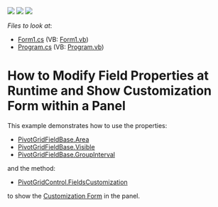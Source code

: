 <!-- default badges list -->
![](https://img.shields.io/endpoint?url=https://codecentral.devexpress.com/api/v1/VersionRange/128582317/13.1.4%2B)
[![](https://img.shields.io/badge/Open_in_DevExpress_Support_Center-FF7200?style=flat-square&logo=DevExpress&logoColor=white)](https://supportcenter.devexpress.com/ticket/details/E2353)
[![](https://img.shields.io/badge/📖_How_to_use_DevExpress_Examples-e9f6fc?style=flat-square)](https://docs.devexpress.com/GeneralInformation/403183)
<!-- default badges end -->
<!-- default file list -->
*Files to look at*:

* [Form1.cs](./CS/WindowsApplication32/Form1.cs) (VB: [Form1.vb](./VB/WindowsApplication32/Form1.vb))
* [Program.cs](./CS/WindowsApplication32/Program.cs) (VB: [Program.vb](./VB/WindowsApplication32/Program.vb))
<!-- default file list end -->
# How to Modify Field Properties at Runtime and Show Customization Form within a Panel


This example demonstrates how to use the properties:

* [PivotGridFieldBase.Area](http://docs.devexpress.com/WindowsForms/DevExpress.XtraPivotGrid.PivotGridFieldBase.Area)
*  [PivotGridFieldBase.Visible](http://docs.devexpress.com/WindowsForms/DevExpress.XtraPivotGrid.PivotGridFieldBase.Visible) 
*  [PivotGridFieldBase.GroupInterval](http://docs.devexpress.com/WindowsForms/DevExpress.XtraPivotGrid.PivotGridFieldBase.GroupInterval)

and the method:

* [PivotGridControl.FieldsCustomization](http://docs.devexpress.com/WindowsForms/DevExpress.XtraPivotGrid.PivotGridControl.FieldsCustomization) 

to show the [Customization Form](https://docs.devexpress.com/WindowsForms/1805) in the panel.
